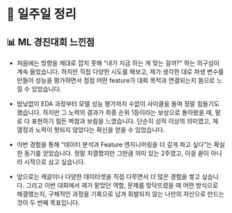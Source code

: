 # 📝 일주일 정리
## 📊 ML 경진대회 느낀점

- 처음에는 방향을 제대로 잡지 못해 “내가 지금 하는 게 맞는 걸까?” 하는 의구심이 계속 들었습니다. 하지만 직접 다양한 시도를 해보고, 제가 생각한 대로 파생 변수를 만들어 성능을 평가하면서 점점 어떤 feature가 대회 목적과 연결되는지 몸으로 느낄 수 있었습니다.

- 밤낮없이 EDA 과정부터 모델 성능 평가까지 수없이 사이클을 돌며 정말 힘들기도 했습니다. 하지만 그 노력의 결과가 최종 순위 1등이라는 보상으로 돌아왔을 때, 말로 다 표현하기 힘든 벅참과 보람을 느꼈습니다. 단순히 성적 이상의 의미였고, 제 열정과 노력이 헛되지 않았다는 확신을 얻을 수 있었습니다.

- 이번 경험을 통해 “데이터 분석과 Feature 엔지니어링을 더 깊게 파고 싶다”는 확실한 동기를 얻었습니다. 정말 치열했지만 그만큼 의미 있는 2주였고, 이걸 끝이 아니라 시작으로 삼고 싶습니다.

- 앞으로는 캐글이나 다양한 데이터셋을 직접 다루면서 더 많은 경험을 쌓고 싶습니다. 그리고 이번 대회에서 제가 맡았던 역할, 문제를 맞닥뜨렸을 때 어떤 방식으로 해결했는지, 구체적인 과정을 기록으로 남겨 휘발되지 않는 나만의 자산으로 만드는 것이 두 번째 목표입니다.